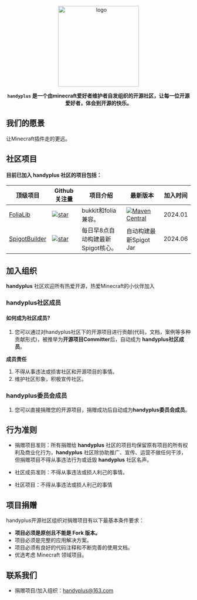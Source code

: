 <p align="center">
<img src="https://img.fastmirror.net/s/2023/03/05/6404b4d2bf19d.png" height="220" alt="logo"/>
</p>


<div align="center">

**`handyplus` 是一个由minecraft爱好者维护者自发组织的开源社区，让每一位开源爱好者，体会到开源的快乐。**

</div>

## 我们的愿景

让Minecraft插件走的更远。

## 社区项目

#### 目前已加入 **handyplus** 社区的项目包括：

| 顶级项目                                                        | Github关注量                                                                                                                         | 项目介绍                 | 最新版本                                                                                                                                                                      | 加入时间    |
|-------------------------------------------------------------|-----------------------------------------------------------------------------------------------------------------------------------|----------------------|---------------------------------------------------------------------------------------------------------------------------------------------------------------------------|---------|
| [FoliaLib](https://github.com/handyplus/FoliaLib)           | [![star](https://img.shields.io/github/stars/handyplus/FoliaLib.svg)](https://github.com/handyplus/FoliaLib/stargazers)           | bukkit和folia兼容。      | [![Maven Central](https://img.shields.io/maven-central/v/cn.handyplus.lib.adapter/FoliaLib.svg?label=Maven%20Central)](https://search.maven.org/search?q=FoliaLib)        | 2024.01 |
| [SpigotBuilder](https://github.com/handyplus/SpigotBuilder) | [![star](https://img.shields.io/github/stars/handyplus/SpigotBuilder.svg)](https://github.com/handyplus/SpigotBuilder/stargazers) | 每日早8点自动构建最新Spigot核心。 | 自动构建最新Spigot Jar                                                                                                                                                          | 2024.06 |

## 加入组织

**handyplus** 社区欢迎所有热爱开源，热爱Minecraft的小伙伴加入

### handyplus社区成员

#### 如何成为社区成员?

1. 您可以通过对handyplus社区下的开源项目进行贡献(代码，文档，案例等多种贡献形式)，被推举为**开源项目Committer**后，自动成为
   **handyplus社区成员**。

**成员责任**

1. 不得从事违法或损害社区和开源项目的事情。
2. 维护社区形象，积极宣传社区。

### handyplus委员会成员

1. 您可以直接捐赠您的开源项目，捐赠成功后自动成为**handyplus委员会成员**。

## 行为准则

- 捐赠项目准则：所有捐赠给 **handyplus** 社区的项目均保留原有项目的所有权利及商业化行为，**handyplus**
  社区除协助推广、宣传、运营不做任何干涉，但捐赠项目不得从事违法行为或诋毁 **handyplus** 社区名声。

- 社区成员准则：不得从事违法或损人利己的事情。

- 社区项目：不得从事违法或损人利己的事情

## 项目捐赠

handyplus开源社区组织对捐赠项目有以下最基本条件要求：

- **项目必须是原创且不能是 Fork 版本。**
- 项目必须是完整的应用解决方案。
- 项目必须有良好的代码注释和不断完善的使用文档。
- 优选考虑 Minecraft 领域项目。

## 联系我们

- 捐赠项目/加入组织：handyplus@163.com
